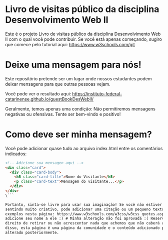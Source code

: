 # Livro de visitas público da disciplina Desenvolvimento Web II

Este é o projeto Livro de visitas público da disciplina Desenvolvimento Web II com o qual você pode contribuir.
Se você está apenas começando, sugiro que comece pelo tutorial aqui: https://www.w3schools.com/git

# Deixe uma mensagem para nós!

Este repositório pretende ser um lugar onde nossos estudantes podem deixar mensagens para que outras pessoas vejam.

Você pode ver o resultado aqui: https://instituto-federal-catarinense.github.io/guestBookDesWebII/

Geralmente, temos apenas uma condição:
Não permitiremos mensagens negativas ou ofensivas. Tente ser bem-vindo e positivo!

# Como deve ser minha mensagem?

Você pode adicionar quase tudo ao arquivo index.html entre os comentários indicados:

````html
<!-- Adicione sua mensagen aqui -->
<div class="card">
  <div class="card-body">
    <h5 class="card-title">Nome do Visitante</h5>
    <p class="card-text">Mensagem do visitante...</p>
  </div>
</div>
\``` 

Portanto, sinta-se livre para usar sua imaginação! Se você não estiver se
sentindo muito criativo, pode adicionar uma citação ou um pequeno texto como os
exemplos nesta página: https://www.w3schools.com/w3css/w3css_quotes.asp E
adicione seu nome a ele :) # Minha alteração não foi aprovada :( Reservamo-nos o
direito de retirar ou não acrescentar nada que achemos que não caberá aqui. Além
disso, esta página é uma página da comunidade e o conteúdo adicionado pode ser
alterado posteriormente.
````
